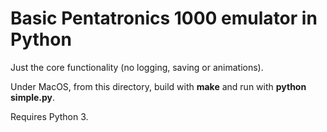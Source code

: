 # Basic Pentatronics 1000 emulator in Python

Just the core functionality (no logging, saving or animations).

Under MacOS, from this directory, build with **make** and run with **python simple.py**.

Requires Python 3.
